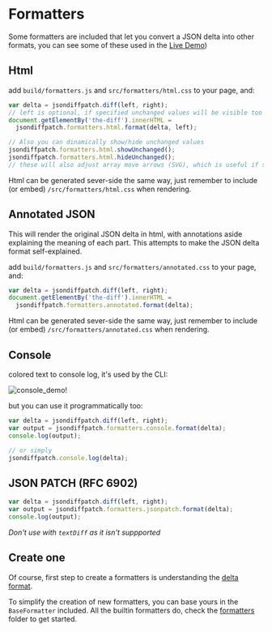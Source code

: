 # Formatters

Some formatters are included that let you convert a JSON delta into other formats, you can see some of these used in the [Live Demo](https://jsondiffpatch.com))

## Html

add `build/formatters.js` and `src/formatters/html.css` to your page, and:

```javascript
var delta = jsondiffpatch.diff(left, right);
// left is optional, if specified unchanged values will be visible too
document.getElementBy('the-diff').innerHTML =
  jsondiffpatch.formatters.html.format(delta, left);

// Also you can dinamically show/hide unchanged values
jsondiffpatch.formatters.html.showUnchanged();
jsondiffpatch.formatters.html.hideUnchanged();
// these will also adjust array move arrows (SVG), which is useful if something alters the html layout
```

Html can be generated sever-side the same way, just remember to include (or embed) `/src/formatters/html.css` when rendering.

## Annotated JSON

This will render the original JSON delta in html, with annotations aside explaining the meaning of each part. This attempts to make the JSON delta format self-explained.

add `build/formatters.js` and `src/formatters/annotated.css` to your page, and:

```javascript
var delta = jsondiffpatch.diff(left, right);
document.getElementBy('the-diff').innerHTML =
  jsondiffpatch.formatters.annotated.format(delta);
```

Html can be generated sever-side the same way, just remember to include (or embed) `/src/formatters/annotated.css` when rendering.

## Console

colored text to console log, it's used by the CLI:

![console_demo!](../docs/demo/consoledemo.png)

but you can use it programmatically too:

```javascript
var delta = jsondiffpatch.diff(left, right);
var output = jsondiffpatch.formatters.console.format(delta);
console.log(output);

// or simply
jsondiffpatch.console.log(delta);
```

## JSON PATCH (RFC 6902)

```javascript
var delta = jsondiffpatch.diff(left, right);
var output = jsondiffpatch.formatters.jsonpatch.format(delta);
console.log(output);
```

_Don't use with `textDiff` as it isn't suppported_

## Create one

Of course, first step to create a formatters is understanding the [delta format](deltas.md).

To simplify the creation of new formatters, you can base yours in the `BaseFormatter` included. All the builtin formatters do, check the [formatters](../packages/jsondiffpatch/src/formatters/) folder to get started.
